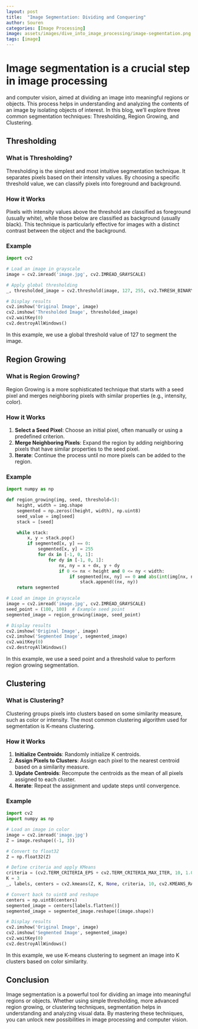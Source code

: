 ```yaml
---
layout: post
title:  "Image Segmentation: Dividing and Conquering"
author: Souren
categories: [Image Processing]
image: assets/images/dive_into_image_processing/image-segmentation.png
tags: [image]
---
```


# Image segmentation is a crucial step in image processing
 and computer vision, aimed at dividing an image into meaningful regions or objects. This process helps in understanding and analyzing the contents of an image by isolating objects of interest. In this blog, we’ll explore three common segmentation techniques: Thresholding, Region Growing, and Clustering.

## Thresholding

### What is Thresholding?
Thresholding is the simplest and most intuitive segmentation technique. It separates pixels based on their intensity values. By choosing a specific threshold value, we can classify pixels into foreground and background.

### How it Works
Pixels with intensity values above the threshold are classified as foreground (usually white), while those below are classified as background (usually black). This technique is particularly effective for images with a distinct contrast between the object and the background.

### Example
```python
import cv2

# Load an image in grayscale
image = cv2.imread('image.jpg', cv2.IMREAD_GRAYSCALE)

# Apply global thresholding
_, thresholded_image = cv2.threshold(image, 127, 255, cv2.THRESH_BINARY)

# Display results
cv2.imshow('Original Image', image)
cv2.imshow('Thresholded Image', thresholded_image)
cv2.waitKey(0)
cv2.destroyAllWindows()
```

In this example, we use a global threshold value of 127 to segment the image.

## Region Growing

### What is Region Growing?
Region Growing is a more sophisticated technique that starts with a seed pixel and merges neighboring pixels with similar properties (e.g., intensity, color).

### How it Works
1. **Select a Seed Pixel**: Choose an initial pixel, often manually or using a predefined criterion.
2. **Merge Neighboring Pixels**: Expand the region by adding neighboring pixels that have similar properties to the seed pixel.
3. **Iterate**: Continue the process until no more pixels can be added to the region.

### Example
```python
import numpy as np

def region_growing(img, seed, threshold=5):
    height, width = img.shape
    segmented = np.zeros((height, width), np.uint8)
    seed_value = img[seed]
    stack = [seed]

    while stack:
        x, y = stack.pop()
        if segmented[x, y] == 0:
            segmented[x, y] = 255
            for dx in [-1, 0, 1]:
                for dy in [-1, 0, 1]:
                    nx, ny = x + dx, y + dy
                    if 0 <= nx < height and 0 <= ny < width:
                        if segmented[nx, ny] == 0 and abs(int(img[nx, ny]) - int(seed_value)) < threshold:
                            stack.append((nx, ny))
    return segmented

# Load an image in grayscale
image = cv2.imread('image.jpg', cv2.IMREAD_GRAYSCALE)
seed_point = (100, 100)  # Example seed point
segmented_image = region_growing(image, seed_point)

# Display results
cv2.imshow('Original Image', image)
cv2.imshow('Segmented Image', segmented_image)
cv2.waitKey(0)
cv2.destroyAllWindows()
```

In this example, we use a seed point and a threshold value to perform region growing segmentation.

## Clustering

### What is Clustering?
Clustering groups pixels into clusters based on some similarity measure, such as color or intensity. The most common clustering algorithm used for segmentation is K-means clustering.

### How it Works
1. **Initialize Centroids**: Randomly initialize K centroids.
2. **Assign Pixels to Clusters**: Assign each pixel to the nearest centroid based on a similarity measure.
3. **Update Centroids**: Recompute the centroids as the mean of all pixels assigned to each cluster.
4. **Iterate**: Repeat the assignment and update steps until convergence.

### Example
```python
import cv2
import numpy as np

# Load an image in color
image = cv2.imread('image.jpg')
Z = image.reshape((-1, 3))

# Convert to float32
Z = np.float32(Z)

# Define criteria and apply KMeans
criteria = (cv2.TERM_CRITERIA_EPS + cv2.TERM_CRITERIA_MAX_ITER, 10, 1.0)
K = 3
_, labels, centers = cv2.kmeans(Z, K, None, criteria, 10, cv2.KMEANS_RANDOM_CENTERS)

# Convert back to uint8 and reshape
centers = np.uint8(centers)
segmented_image = centers[labels.flatten()]
segmented_image = segmented_image.reshape((image.shape))

# Display results
cv2.imshow('Original Image', image)
cv2.imshow('Segmented Image', segmented_image)
cv2.waitKey(0)
cv2.destroyAllWindows()
```

In this example, we use K-means clustering to segment an image into K clusters based on color similarity.

## Conclusion

Image segmentation is a powerful tool for dividing an image into meaningful regions or objects. Whether using simple thresholding, more advanced region growing, or clustering techniques, segmentation helps in understanding and analyzing visual data. By mastering these techniques, you can unlock new possibilities in image processing and computer vision.
